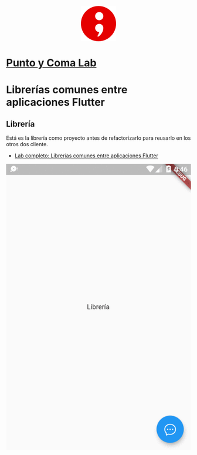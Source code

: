 
<div style="text-align:center"><a href="https://puntoycomalab.com"></a><img src="https://github.com/JavierSolis/Flutter_DemoLibreria_Libreria/raw/main/readme/image/logo.png" /></div>

# [Punto y Coma Lab](https://blog.puntoycomalab.com/)

# Librerías comunes entre aplicaciones Flutter 


## Librería

Está es la librería como proyecto antes de refactorizarlo para reusarlo en los otros dos cliente.

- [Lab completo: Librerías comunes entre aplicaciones Flutter ](http://blog.puntoycomalab.com/2021/01/04/librerias-comunes-entre-aplicaciones-flutter/)

![Alt Text](https://github.com/JavierSolis/Flutter_DemoLibreria_Libreria/raw/main/readme/image/demo.gif)
